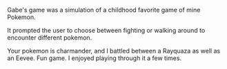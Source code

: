 Gabe's game was a simulation of a childhood favorite game of mine Pokemon.  

It prompted the user to choose between fighting or walking around to encounter different pokemon.  

Your pokemon is charmander, and I battled between a Rayquaza as well as an Eevee.  Fun game.  I enjoyed playing through it a few times.  
